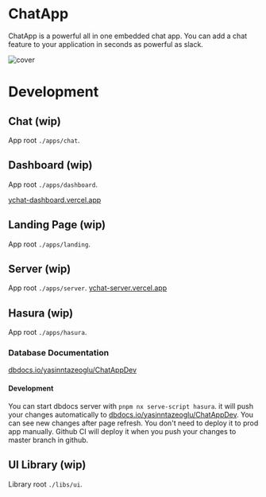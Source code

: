 # ChatApp

ChatApp is a powerful all in one embedded chat app. You can add a chat feature to your application in seconds as powerful as slack.

![cover](https://user-images.githubusercontent.com/36041339/203687842-4df1d0c5-f2ea-4258-b164-54afa191a8eb.jpeg)

# Development

## Chat (wip)

App root `./apps/chat`.

## Dashboard (wip)

App root `./apps/dashboard`.

[ychat-dashboard.vercel.app](https://ychat-dashboard.vercel.app)

## Landing Page (wip)

App root `./apps/landing`.

## Server (wip)

App root `./apps/server`.
[ychat-server.vercel.app](https://ychat-server.vercel.app)

## Hasura (wip)

App root `./apps/hasura`.

### Database Documentation

[dbdocs.io/yasinntazeoglu/ChatAppDev](https://dbdocs.io/yasinntazeoglu/ChatApp)

#### Development

You can start dbdocs server with `pnpm nx serve-script hasura`. it will push your changes automatically to [dbdocs.io/yasinntazeoglu/ChatAppDev](https://dbdocs.io/yasinntazeoglu/ChatAppDev). You can see new changes after page refresh. You don't need to deploy it to prod app manually. Github CI will deploy it when you push your changes to master branch in github.

## UI Library (wip)

Library root `./libs/ui`.
